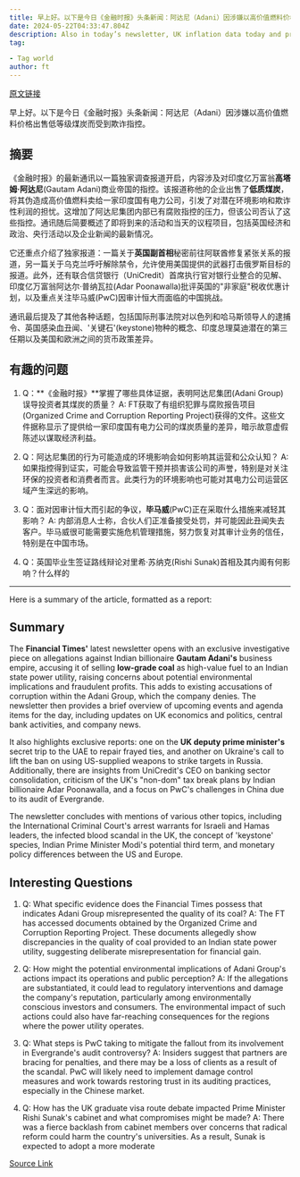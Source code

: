 ```yaml
---
title: 早上好。以下是今日《金融时报》头条新闻：阿达尼（Adani）因涉嫌以高价值燃料价格出售低等级煤炭而受到欺诈指控。
date: 2024-05-22T04:33:47.804Z
description: Also in today’s newsletter, UK inflation data today and profile of ICC prosecutor
tag: 

- Tag world
author: ft
---
```


[原文链接](https://ft.com/content/80be4d26-2210-4122-bd42-267aaa55c17c)

早上好。以下是今日《金融时报》头条新闻：阿达尼（Adani）因涉嫌以高价值燃料价格出售低等级煤炭而受到欺诈指控。

## **摘要** 

《金融时报》的最新通讯以一篇独家调查报道开启，内容涉及对印度亿万富翁**高塔姆·阿达尼**(Gautam Adani)商业帝国的指控。该报道称他的企业出售了**低质煤炭**，将其伪造成高价值燃料卖给一家印度国有电力公司，引发了对潜在环境影响和欺诈性利润的担忧。这增加了阿达尼集团内部已有腐败指控的压力，但该公司否认了这些指控。通讯随后简要概述了即将到来的活动和当天的议程项目，包括英国经济和政治、央行活动以及企业新闻的最新情况。

它还重点介绍了独家报道：一篇关于**英国副首相**秘密前往阿联酋修复紧张关系的报道，另一篇关于乌克兰呼吁解除禁令，允许使用美国提供的武器打击俄罗斯目标的报道。此外，还有联合信贷银行（UniCredit）首席执行官对银行业整合的见解、印度亿万富翁阿达尔·普纳瓦拉(Adar Poonawalla)批评英国的"非家庭"税收优惠计划，以及重点关注毕马威(PwC)因审计恒大而面临的中国挑战。

通讯最后提及了其他各种话题，包括国际刑事法院对以色列和哈马斯领导人的逮捕令、英国感染血丑闻、'关键石'(keystone)物种的概念、印度总理莫迪潜在的第三任期以及美国和欧洲之间的货币政策差异。 

## **有趣的问题**

1. Q：**《金融时报》**掌握了哪些具体证据，表明阿达尼集团(Adani Group)误导投资者其煤炭的质量？
   A: FT获取了有组织犯罪与腐败报告项目(Organized Crime and Corruption Reporting Project)获得的文件。这些文件据称显示了提供给一家印度国有电力公司的煤炭质量的差异，暗示故意虚假陈述以谋取经济利益。

2. Q：阿达尼集团的行为可能造成的环境影响会如何影响其运营和公众认知？
   A: 如果指控得到证实，可能会导致监管干预并损害该公司的声誉，特别是对关注环保的投资者和消费者而言。此类行为的环境影响也可能对其电力公司运营区域产生深远的影响。

3. Q：面对因审计恒大而引起的争议，**毕马威**(PwC)正在采取什么措施来减轻其影响？
   A: 内部消息人士称，合伙人们正准备接受处罚，并可能因此丑闻失去客户。毕马威很可能需要实施危机管理措施，努力恢复对其审计业务的信任，特别是在中国市场。

4. Q：英国毕业生签证路线辩论对里希·苏纳克(Rishi Sunak)首相及其内阁有何影响？什么样的

---

Here is a summary of the article, formatted as a report: 

## **Summary**
The **Financial Times'** latest newsletter opens with an exclusive investigative piece on allegations against Indian billionaire **Gautam Adani's** business empire, accusing it of selling **low-grade coal** as high-value fuel to an Indian state power utility, raising concerns about potential environmental implications and fraudulent profits. This adds to existing accusations of corruption within the Adani Group, which the company denies. The newsletter then provides a brief overview of upcoming events and agenda items for the day, including updates on UK economics and politics, central bank activities, and company news. 

It also highlights exclusive reports: one on the **UK deputy prime minister's** secret trip to the UAE to repair frayed ties, and another on Ukraine's call to lift the ban on using US-supplied weapons to strike targets in Russia. Additionally, there are insights from UniCredit's CEO on banking sector consolidation, criticism of the UK's "non-dom" tax break plans by Indian billionaire Adar Poonawalla, and a focus on PwC's challenges in China due to its audit of Evergrande. 

The newsletter concludes with mentions of various other topics, including the International Criminal Court's arrest warrants for Israeli and Hamas leaders, the infected blood scandal in the UK, the concept of 'keystone' species, Indian Prime Minister Modi's potential third term, and monetary policy differences between the US and Europe. 

## **Interesting Questions**

1. Q: What specific evidence does the Financial Times possess that indicates Adani Group misrepresented the quality of its coal? 
A: The FT has accessed documents obtained by the Organized Crime and Corruption Reporting Project. These documents allegedly show discrepancies in the quality of coal provided to an Indian state power utility, suggesting deliberate misrepresentation for financial gain. 

2. Q: How might the potential environmental implications of Adani Group's actions impact its operations and public perception? 
A: If the allegations are substantiated, it could lead to regulatory interventions and damage the company's reputation, particularly among environmentally conscious investors and consumers. The environmental impact of such actions could also have far-reaching consequences for the regions where the power utility operates. 

3. Q: What steps is PwC taking to mitigate the fallout from its involvement in Evergrande's audit controversy? 
A: Insiders suggest that partners are bracing for penalties, and there may be a loss of clients as a result of the scandal. PwC will likely need to implement damage control measures and work towards restoring trust in its auditing practices, especially in the Chinese market. 

4. Q: How has the UK graduate visa route debate impacted Prime Minister Rishi Sunak's cabinet and what compromises might be made? 
A: There was a fierce backlash from cabinet members over concerns that radical reform could harm the country's universities. As a result, Sunak is expected to adopt a more moderate

[Source Link](https://ft.com/content/80be4d26-2210-4122-bd42-267aaa55c17c)

